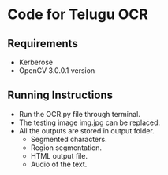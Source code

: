 # Code for Telugu OCR

## Requirements
* Kerberose
* OpenCV 3.0.0.1 version

## Running Instructions
* Run the OCR.py file through terminal.
* The testing image img.jpg can be replaced.
* All the outputs are stored in output folder.
  * Segmented characters.
  * Region segmentation.
  * HTML output file.
  * Audio of the text.
